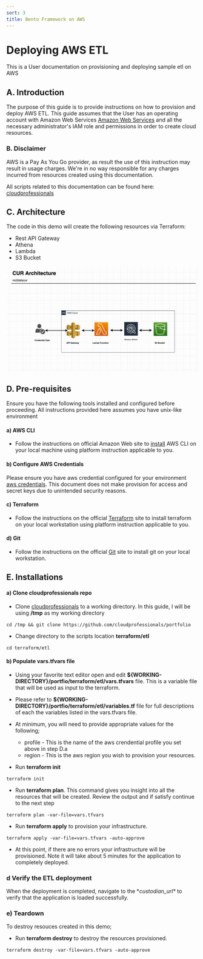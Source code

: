 ```yaml
---
sort: 3
title: Bento Framework on AWS
---
```


# Deploying AWS ETL
This is a User documentation on provisioning and deploying sample etl on AWS

## A. Introduction
The purpose of this guide is to provide instructions on how to provision and deploy AWS ETL. This guide assumes that the User has an operating account with Amazon Web Services
[Amazon Web Services](https://aws.amazon.com) and all the necessary administrator's IAM role and permissions in order to create cloud resources. 

### B. Disclaimer
AWS is a Pay As You Go provider, as result the use of this instruction may result in  usage charges. We're in no way responsible for any charges incurred from resources created using this documentation.

All scripts related to this documentation can be found here: [cloudprofessionals](https://github.com/cloudprofessionals/portfolio)

## C. Architecture
The code in this demo will create the following resources via Terraform:

* Rest API Gateway
* Athena
* Lambda
* S3 Bucket

![Architecture](etl/arch_diagram.png)

## D. Pre-requisites
Ensure you have the following tools installed and configured before proceeding. All instructions provided here assumes you have unix-like environment

#### a) AWS CLI
* Follow the instructions on official Amazon Web site to [install](https://docs.aws.amazon.com/cli/latest/userguide/install-cliv2.html) AWS CLI on your local machine using platform instruction applicable to you.

#### b) Configure AWS Credentials
Please ensure you have aws credential configured for your environment [aws credentials](https://docs.aws.amazon.com/cli/latest/userguide/cli-configure-files.html). This document does not make provision for access and secret keys due to unintended security reasons. 

#### c) Terraform
* Follow the instructions on the official [Terraform](https://learn.hashicorp.com/terraform/getting-started/install.html) site to install terraform on your local workstation using platform instruction applicable to you.

#### d) Git
* Follow the instructions on the official [Git](https://github.com/git-guides/install-git) site to install git on your local workstation.



## E. Installations

#### a) Clone cloudprofessionals repo

* Clone  [cloudprofessionals](https://github.com/cloudprofessionals/portfolio) to a working directory. In this guide, I will be using  **/tmp** as my working directory
    
```
cd /tmp && git clone https://github.com/cloudprofessionals/portfolio
```

* Change directory to the scripts location **terraform/etl**

```
cd terraform/etl
```

#### b) Populate vars.tfvars file

*  Using your favorite text editor open and edit **${WORKING-DIRECTORY}/portfio/terraform/etl/vars.tfvars** file. This is a variable file that will be used as input to the terraform. 
*  Please refer to **${WORKING-DIRECTORY}/portfio/terraform/etl/variables.tf** file for full descriptions of each the variables listed in the vars.tfvars file. 
*  At minimum, you will need to provide appropriate values for the following;
	* 	profile - This is the name of the aws crendential profile you set above in step D.a
	*  region - This is the aws region you wish to provision your resources.
	

* Run **terraform init** 

```
terraform init
```

*  Run **terraform plan**. This command gives you insight into all the resources that will be created. Review the output and if satisfy continue to the next step

```
terraform plan -var-file=vars.tfvars
```

* Run **terraform apply** to provision your infrastructure.
```
terraform apply -var-file=vars.tfvars -auto-approve
```

* At this point, if there are no errors your infrastructure will be provisioned. Note it will take about 5 minutes for the application to completely deployed.


### d Verify the ETL deployment
When the deployment is completed, navigate to the **custodian\_url\** to verify that the application is loaded successfully.


### e) Teardown
To destroy resouces created in this demo;

* Run **terraform destroy** to destroy the resources provisioned.

```
terraform destroy -var-file=vars.tfvars -auto-approve
```

